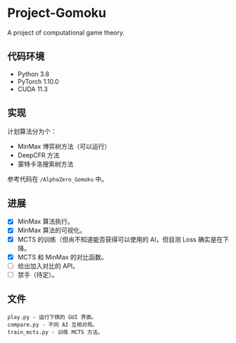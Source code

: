 # Project-Gomoku

A project of computational game theory.

## 代码环境

- Python 3.8
- PyTorch 1.10.0
- CUDA 11.3

## 实现

计划算法分为个：

- MinMax 博弈树方法（可以运行）
- DeepCFR 方法
- 蒙特卡洛搜索树方法

参考代码在 `/AlphaZero_Gomoku` 中。

## 进展

- [x] MinMax 算法执行。
- [x] MinMax 算法的可视化。
- [x] MCTS 的训练（但尚不知道能否获得可以使用的 AI，但目测 Loss 确实是在下降。
- [x] MCTS 和 MinMax 的对比函数。
- [ ] 给出加入对比的 API。
- [ ] 禁手（待定）。

## 文件

```
play.py - 运行下棋的 GUI 界面。
compare.py - 不同 AI 互相对局。
train_mcts.py - 训练 MCTS 方法。
```